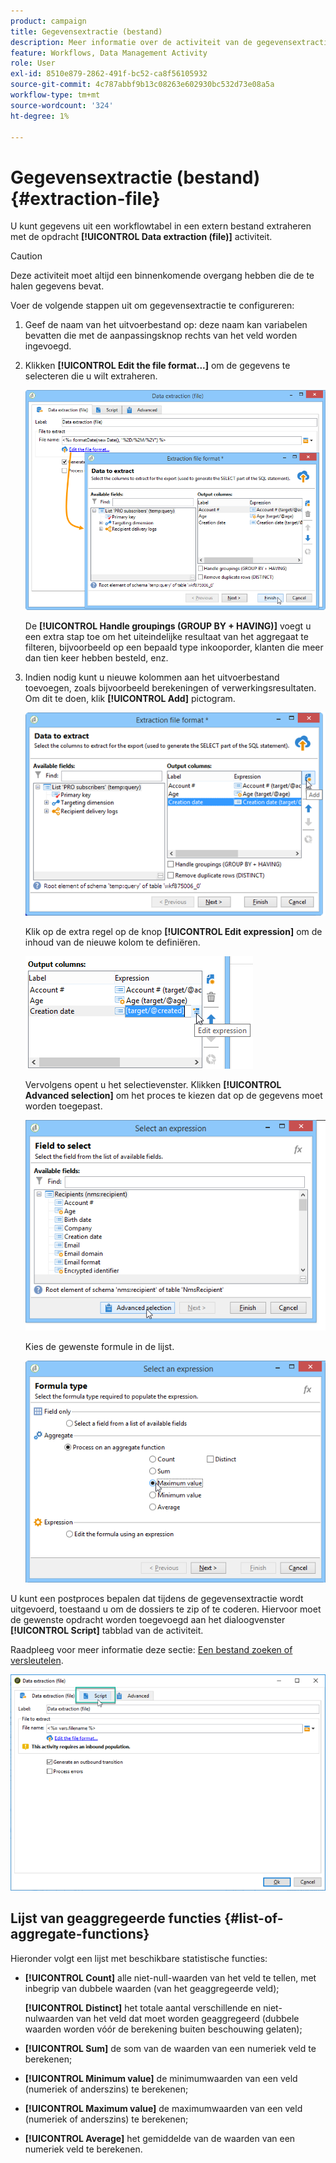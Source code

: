 ```yaml
---
product: campaign
title: Gegevensextractie (bestand)
description: Meer informatie over de activiteit van de gegevensextractie-workflow (bestand)
feature: Workflows, Data Management Activity
role: User
exl-id: 8510e879-2862-491f-bc52-ca8f56105932
source-git-commit: 4c787abbf9b13c08263e602930bc532d73e08a5a
workflow-type: tm+mt
source-wordcount: '324'
ht-degree: 1%

---
```


# Gegevensextractie (bestand){#extraction-file}

U kunt gegevens uit een workflowtabel in een extern bestand extraheren met de opdracht **[!UICONTROL Data extraction (file)]** activiteit.

>[!CAUTION]
>
>Deze activiteit moet altijd een binnenkomende overgang hebben die de te halen gegevens bevat.

Voer de volgende stappen uit om gegevensextractie te configureren:

1. Geef de naam van het uitvoerbestand op: deze naam kan variabelen bevatten die met de aanpassingsknop rechts van het veld worden ingevoegd.
1. Klikken **[!UICONTROL Edit the file format...]** om de gegevens te selecteren die u wilt extraheren.

   ![](assets/s_advuser_extract_file_param.png)

   De **[!UICONTROL Handle groupings (GROUP BY + HAVING)]** voegt u een extra stap toe om het uiteindelijke resultaat van het aggregaat te filteren, bijvoorbeeld op een bepaald type inkooporder, klanten die meer dan tien keer hebben besteld, enz.

1. Indien nodig kunt u nieuwe kolommen aan het uitvoerbestand toevoegen, zoals bijvoorbeeld berekeningen of verwerkingsresultaten. Om dit te doen, klik **[!UICONTROL Add]** pictogram.

   ![](assets/s_advuser_extract_file_add_col.png)

   Klik op de extra regel op de knop **[!UICONTROL Edit expression]** om de inhoud van de nieuwe kolom te definiëren.

   ![](assets/s_advuser_extract_file_add_exp.png)

   Vervolgens opent u het selectievenster. Klikken **[!UICONTROL Advanced selection]** om het proces te kiezen dat op de gegevens moet worden toegepast.

   ![](assets/s_advuser_extract_file_advanced_selection.png)

   Kies de gewenste formule in de lijst.

   ![](assets/s_advuser_extract_file_agregate_values.png)

U kunt een postproces bepalen dat tijdens de gegevensextractie wordt uitgevoerd, toestaand u om de dossiers te zip of te coderen. Hiervoor moet de gewenste opdracht worden toegevoegd aan het dialoogvenster **[!UICONTROL Script]** tabblad van de activiteit.

Raadpleeg voor meer informatie deze sectie: [Een bestand zoeken of versleutelen](use-workflow-data.md#zipping-or-encrypting-a-file).

![](assets/postprocessing_dataextraction.png)

## Lijst van geaggregeerde functies {#list-of-aggregate-functions}

Hieronder volgt een lijst met beschikbare statistische functies:

* **[!UICONTROL Count]** alle niet-null-waarden van het veld te tellen, met inbegrip van dubbele waarden (van het geaggregeerde veld);

  **[!UICONTROL Distinct]** het totale aantal verschillende en niet-nulwaarden van het veld dat moet worden geaggregeerd (dubbele waarden worden vóór de berekening buiten beschouwing gelaten);

* **[!UICONTROL Sum]** de som van de waarden van een numeriek veld te berekenen;
* **[!UICONTROL Minimum value]** de minimumwaarden van een veld (numeriek of anderszins) te berekenen;
* **[!UICONTROL Maximum value]** de maximumwaarden van een veld (numeriek of anderszins) te berekenen;
* **[!UICONTROL Average]** het gemiddelde van de waarden van een numeriek veld te berekenen.
